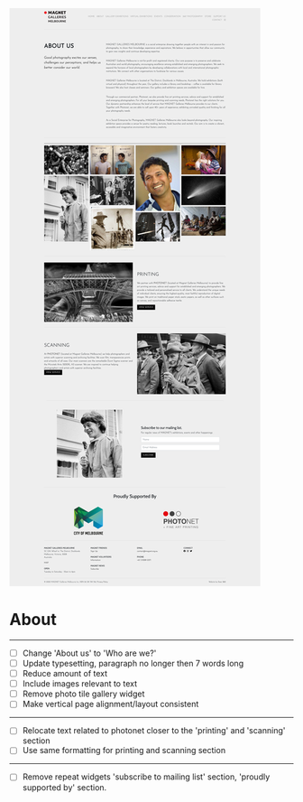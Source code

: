 ![](2021-11-27-12-30-36.png)

# About
---------
- [ ] Change 'About us' to 'Who are we?'
- [ ] Update typesetting, paragraph no longer then 7 words long
- [ ] Reduce amount of text
- [ ] Include images relevant to text
- [ ] Remove photo tile gallery widget
- [ ] Make vertical page alignment/layout consistent
---------
- [ ] Relocate text related to photonet closer to the 'printing' and 'scanning' section
- [ ] Use same formatting for printing and scanning section
---------
- [ ] Remove repeat widgets 'subscribe to mailing list' section, 'proudly supported by' section.